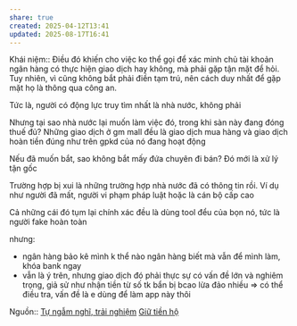 ```yaml
---
share: true
created: 2025-04-12T13:41
updated: 2025-08-17T16:41
---
```

Khái niệm:: 
Điều đó khiến cho việc ko thể gọi để xác minh chủ tài khoản ngân hàng có thực hiện giao dịch hay không, mà phải gặp tận mặt để hỏi. Tuy nhiên, vì cũng không bắt phải điền tạm trú, nên cách duy nhất để gặp mặt họ là thông qua công an.

Tức là, người có động lực truy tìm nhất là nhà nước, không phải 

Nhưng tại sao nhà nước lại muốn làm việc đó, trong khi sàn này đang đóng thuế đủ? Những giao dịch ở gm mall đều là giao dịch mua hàng và giao dịch hoàn tiền đúng như trên gpkd của nó đang hoạt động

Nếu đã muốn bắt, sao không bắt mấy đứa chuyên đi bán? Đó mới là xử lý tận gốc

 
Trường hợp bị xui là những trường hợp nhà nước đã có thông tin rồi. Ví dụ như người đã mất, người vi phạm pháp luật hoặc là cán bộ cấp cao

Cả những cái đó tụm lại chính xác đều là dùng tool đểu của bọn nó, tức là người fake hoàn toàn

nhưng:
- ngân hàng bảo kê mình k thể nào ngân hàng biết mà vẫn để mình làm, khóa bank ngay
- vẫn là ý trên, nhưng giao dịch đó phải thực sự có vấn đề lớn và nghiêm trọng, giả sử như nhận tiền từ số tk bẩn bị bcao lừa đảo nhiều => có thể điều tra, vấn đề là e dùng để làm app này thôi

Nguồn:: [Tự ngẫm nghĩ, trải nghiệm](../../../../../../%E2%9A%A1Hi%E1%BB%83u%20bi%E1%BA%BFt%20s%C3%A2u/%CE%9E%20Ngu%E1%BB%93n/T%E1%BB%B1%20ng%E1%BA%ABm%20ngh%C4%A9,%20tr%E1%BA%A3i%20nghi%E1%BB%87m.md)
[Giữ tiền hộ](../../../../../%C3%9D%20t%C6%B0%E1%BB%9Fng%20ki%E1%BA%BFm%20ti%E1%BB%81n/%C3%9D%20t%C6%B0%E1%BB%9Fng/C%C3%B4ng%20vi%E1%BB%87c%20th%E1%BB%9Di%20v%E1%BB%A5,%20c%E1%BB%99ng%20t%C3%A1c%20vi%C3%AAn/Nh%C3%B3m%20ch%E1%BA%A1y%20ch%E1%BB%89%20ti%C3%AAu/S%C3%A0n%20th%C6%B0%C6%A1ng%20m%E1%BA%A1i%20%C4%91i%E1%BB%87n%20t%E1%BB%AD/Gi%E1%BB%AF%20ti%E1%BB%81n%20h%E1%BB%99.md)
